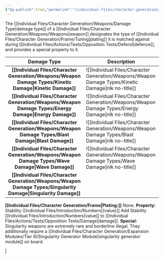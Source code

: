 ```yaml
---
{"dg-publish":true,"permalink":"/individual-files/character-generation/weapons/damage-type/"}
---
```


The [[Individual Files/Character Generation/Weapons/Damage Type\|damage type]] of a [[Individual Files/Character Generation/Weapons/Weapons\|weapon]] designates the type of [[Individual Files/Character Generation/Frame/Tuning\|plating]] it is matched against during [[Individual Files/Actions/Tests/Opposition Tests/Defend\|defence]], and provides a special property to it.


|        Damage Type         | Description                       |
| :------------------------: | --------------------------------- |
|   **[[Individual Files/Character Generation/Weapons/Weapon Damage Types/Kinetic Damage\|Kinetic Damage]]**   | ![[Individual Files/Character Generation/Weapons/Weapon Damage Types/Kinetic Damage\|nlk no-title]] |
|   **[[Individual Files/Character Generation/Weapons/Weapon Damage Types/Energy Damage\|Energy Damage]]**    | ![[Individual Files/Character Generation/Weapons/Weapon Damage Types/Energy Damage\|nlk no-title]]  |
|    **[[Individual Files/Character Generation/Weapons/Weapon Damage Types/Blast Damage\|Blast Damage]]**    | ![[Individual Files/Character Generation/Weapons/Weapon Damage Types/Blast Damage\|nlk no-title]]   |
|    **[[Individual Files/Character Generation/Weapons/Weapon Damage Types/Wave Damage\|Wave Damage]]**     | ![[Individual Files/Character Generation/Weapons/Weapon Damage Types/Wave Damage\|nlk no-title]]    |
| **[[Individual Files/Character Generation/Weapons/Weapon Damage Types/Singularity Damage\|Singularity Damage]]** | 
<div class="transclusion internal-embed is-loaded"><div class="markdown-embed">



**[[Individual Files/Character Generation/Frame\|Plating:]]** None.
**Property:** Stability [[Individual Files/Introduction/Numbers\|(value)]]
Add Stability [[Individual Files/Introduction/Numbers\|value]] to [[Individual Files/Actions/Tests/Opposition Tests/Damage\|damage]].
**Special:** Singularity weapons are extremely rare and borderline illegal. They additionally require a [[Individual Files/Character Generation/Expansion Modules/Tier III/Singularity Generator Module\|singularity generator module]] on board.

</div></div>
           |
